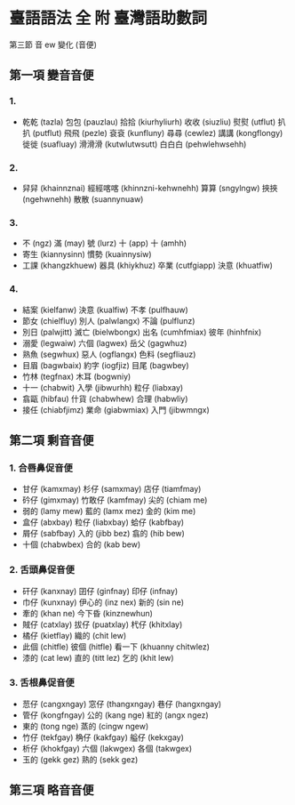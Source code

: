 # 臺語語法 全 附 臺灣語助數詞

第三節 音 ew 變化 (音便)

## 第一項 變音音便

### 1.

* 乾乾 (tazla) 包包 (pauzlau) 拾拾 (kiurhyliurh) 收收 (siuzliu) 熨熨 (utflut) 扒扒 (putflut) 飛飛 (pezle) 袞袞 (kunfluny) 尋尋 (cewlez) 講講 (kongflongy) 徙徙 (suafluay) 滑滑滑 (kutwlutwsutt) 白白白 (pehwlehwsehh)

### 2.

* 舁舁 (khainnznai) 經經喀喀 (khinnzni-kehwnehh) 算算 (sngylngw) 挾挾 (ngehwnehh) 散散 (suannynuaw)

### 3.

* 不 (ngz) 滿 (may) 號 (lurz) 十 (app) 十 (amhh)
* 寄生 (kiannysinn) 慣勢 (kuainnysiw)
* 工課 (khangzkhuew) 器具 (khiykhuz) 卒業 (cutfgiapp) 決意 (khuatfiw)

### 4.
* 結案 (kielfanw) 決意 (kualfiw) 不孝 (pulfhauw)
* 節女 (chielfluy) 別人 (palwlangx) 不論 (pulflunz)
* 別日 (palwjitt) 滅亡 (bielwbongx) 出名 (cumhfmiax) 彼年 (hinhfnix)
* 溺愛 (legwaiw) 六個 (lagwex) 岳父 (gagwhuz)
* 熟魚 (segwhux) 惡人 (ogflangx) 色料 (segfliauz)
* 目眉 (bagwbaix) 約字 (iogfjiz) 目尾 (bagwbey)
* 竹林 (tegfnax) 木耳 (bogwniy)
* 十一 (chabwit) 入學 (jibwurhh) 粒仔 (liabxay)
* 翕甌 (hibfau) 什貨 (chabwhew) 合理 (habwliy)
* 接任 (chiabfjimz) 業命 (giabwmiax) 入門 (jibwmngx)

## 第二項 剩音音便

### 1. 合唇鼻促音便

* 甘仔 (kamxmay) 杉仔 (samxmay) 店仔 (tiamfmay)
* 砛仔 (gimxmay) 竹敢仔 (kamfmay) 尖的 (chiam me)
* 弱的 (lamy mew) 藍的 (lamx mez) 金的 (kim me)
* 盒仔 (abxbay) 粒仔 (liabxbay) 蛤仔 (kabfbay)
* 屑仔 (sabfbay) 入的 (jibb bez) 翕的 (hib bew)
* 十個 (chabwbex) 合的 (kab bew)

### 2. 舌頭鼻促音便

* 矸仔 (kanxnay) 囝仔 (ginfnay) 印仔 (infnay)
* 巾仔 (kunxnay) 伊心的 (inz nex) 新的 (sin ne)
* 牽的 (khan ne) 今下昏 (kinznewhun)
* 賊仔 (catxlay) 拔仔 (puatxlay) 杙仔 (khitxlay)
* 橘仔 (kietflay) 織的 (chit lew)
* 此個 (chitfle) 彼個 (hitfle) 看一下 (khuanny chitwlez)
* 漆的 (cat lew) 直的 (titt lez) 乞的 (khit lew)

### 3. 舌根鼻促音便

* 䓤仔 (cangxngay) 窓仔 (thangxngay) 巷仔 (hangxngay)
* 管仔 (kongfngay) 公的 (kang nge) 紅的 (angx ngez)
* 東的 (tong nge) 蒸的 (cingw ngew)
* 竹仔 (tekfgay) 桷仔 (kakfgay) 艗仔 (kekxgay)
* 析仔 (khokfgay) 六個 (lakwgex) 各個 (takwgex)
* 玉的 (gekk gez) 熟的 (sekk gez)

## 第三項 略音音便
